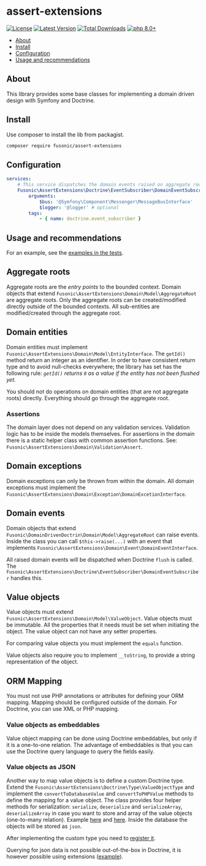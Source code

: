 # assert-extensions

[![License](https://img.shields.io/packagist/l/fusonic/assert-extensions?color=blue)](https://github.com/fusonic/php-assert-extensions/blob/master/LICENSE)
[![Latest Version](https://img.shields.io/github/tag/fusonic/php-assert-extensions.svg?color=blue)](https://github.com/fusonic/php-assert-extensions/releases)
[![Total Downloads](https://img.shields.io/packagist/dt/fusonic/assert-extensions.svg?color=blue)](https://packagist.org/packages/fusonic/assert-extensions)
[![php 8.0+](https://img.shields.io/badge/php-min%208.0-blue.svg)](https://gitlab.com/fusonic/devops/php/extensions/-/blob/12-open-source-preparations/packages/assert-extensions/composer.json)

* [About](#about)
* [Install](#install)
* [Configuration](#configuration)
* [Usage and recommendations](#usage-and-recommendations)

## About

This library provides some base classes for implementing a domain driven design with Symfony and Doctrine.

## Install

Use composer to install the lib from packagist.

```bash
composer require fusonic/assert-extensions
```

## Configuration

```yaml
services:
    # This service dispatches the domain events raised on aggregate roots to the given message bus.
    Fusonic\AssertExtensions\Doctrine\EventSubscriber\DomainEventSubscriber:
        arguments:
            $bus: '@Symfony\Component\Messenger\MessageBusInterface'
            $logger: '@logger' # optional
        tags:
            - { name: doctrine.event_subscriber }
```

## Usage and recommendations

For an example, see the [examples in the tests](./tests/Domain).

## Aggregate roots

Aggregate roots are the *entry points* to the bounded context. Domain objects that extend `Fusonic\AssertExtensions\Domain\Model\AggregateRoot`
are aggregate roots. Only the aggregate roots can be created/modified directly outside of the bounded contexts.
All sub-entities are modified/created through the aggregate root.

## Domain entities

Domain entities must implement `Fusonic\AssertExtensions\Domain\Model\EntityInterface`. The `getId()` method return an integer as an
identifier. In order to have consistent return type and to avoid null-checks everywhere;
the library has set has the following rule: *`getId()` returns `0` as a value if the entity has not been flushed yet.*

You should not do operations on domain entities (that are not aggregate roots) directly. Everything should
go through the aggregate root.

### Assertions

The domain layer does not depend on any validation services. Validation logic has to be inside the models themselves.
For assertions in the domain there is a static helper class with common assertion functions.
See: `Fusonic\AssertExtensions\Domain\Validation\Assert`.

## Domain exceptions

Domain exceptions can only be thrown from within the domain. All domain exceptions must implement
the `Fusonic\AssertExtensions\Domain\Exception\DomainExcetionInterface`.

## Domain events
Domain objects that extend `Fusonic\DomainDrivenDoctrin\Domain\Model\AggregateRoot` can
raise events. Inside the class you can call `$this->raise(...)` with an event that implements
`Fusonic\AssertExtensions\Domain\Event\DomainEventInterface`.

All raised domain events will be dispatched when Doctrine `flush` is called.
The `Fusonic\AssertExtensions\Doctrine\EventSubscriber\DomainEventSubscriber` handles this.

## Value objects

Value objects must extend `Fusonic\AssertExtensions\Domain\Model\ValueObject`. Value objects must be immutable.
All the properties that it needs must be set when initiating the object.
The value object can not have any setter properties.

For comparing value objects you must implement the `equals` function.

Value objects also require you to implement `__toString`, to provide a string representation of
the object.

## ORM Mapping
You must not use PHP annotations or attributes for defining your ORM mapping. Mapping should be configured outside of
the domain. For Doctrine, you can use XML or PHP mapping.

### Value objects as embeddables
Value object mapping can be done using Doctrine embeddables, but only if it is a one-to-one relation.
The advantage of embeddables is that you can use the Doctrine query language to query the fields easily.

### Value objects as JSON
Another way to map value objects is to define a custom Doctrine type. Extend the `Fusonic\AssertExtensions\Doctrine\Type\ValueObjectType`
and implement the `convertToDatabaseValue` and `convertToPHPValue` methods to define the mapping for a value object. The class provides
four helper methods for serialization: `serialize`, `deserialize` and `serializeArray`, `deserializeArray` in case you want to store
and array of the value objects (one-to-many relation). 
Example [here](./tests/Doctrine/Types/AddressValueObjectType.php) and [here](./tests/Doctrine/Types/AddressValueObjectCollectionType.php).
Inside the database the objects will be stored as `json`.

After implementing the custom type you need to [register it](https://symfony.com/doc/current/doctrine/dbal.html#registering-custom-mapping-types).

Querying for json data is not possible out-of-the-box in Doctrine,
it is however possible using extensions ([example](https://github.com/ScientaNL/DoctrineJsonFunctions)).
